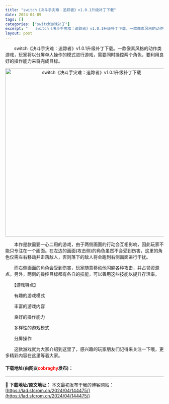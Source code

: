 ```yaml
---
title: "switch《决斗手灾难：追踪者》v1.0.1升级补丁下载"
date: 2024-04-09
tags: []
categories: ["switch游戏补丁"]
excerpt: "　　switch《决斗手灾难：追踪者》v1.0.1升级补丁下载。一款像素风格的动作类游戏，玩家将以分屏单人操作的模式进行游戏，需要同时操控两个角色，要利用良好的操作能力来将完成目标。 　　本作是款需要一心二用的游戏，由于两侧画面的行动会互相影响，因此玩家不能只专注在一个画面。在左边的画面(攻击侧)的&hellip;"
layout: post
---
```


 <p>　　switch《决斗手灾难：追踪者》v1.0.1升级补丁下载。一款像素风格的动作类游戏，玩家将以分屏单人操作的模式进行游戏，需要同时操控两个角色，要利用良好的操作能力来将完成目标。</p> <p align="center"><img align="" border="0" src="https://lad.sfcrom.cn/wp-content/uploads/2024/04/20240409_66152469b8f2c.webp" width="533" alt="switch《决斗手灾难：追踪者》v1.0.1升级补丁下载" /></p> <p>　　本作是款需要一心二用的游戏，由于两侧画面的行动会互相影响，因此玩家不能只专注在一个画面。在左边的画面(攻击侧)的角色虽然不会受到伤害，这里的角色仅需左右移动并击落敌人，否则落下的敌人将会跑到右侧画面进行干扰。</p> <p>　　而右侧画面的角色会受到伤害，玩家随意移动他闪躲各种攻击，并占领资源点。另外，两侧的操控目标都有各自的技能，可以善用这些技能以提升存活率。</p> <p>　　【游戏特点】</p> <p>　　有趣的游戏模式</p> <p>　　丰富的游戏内容</p> <p>　　良好的操作能力</p> <p>　　多样性的游戏模式</p> <p>　　分屏操作</p> <p>　　这款游戏就为大家介绍到这里了，感兴趣的玩家朋友们记得来关注一下哦，更多精彩内容在这里等着大家。</p> <p><h4>下载地址(由网友<font color="red">cobraghy</font>发布)：</h4></p> 

---
📖 **下载地址/原文地址：** 本文最初发布于我的博客网站：[https://lad.sfcrom.cn/2024/04/144475/](https://lad.sfcrom.cn/2024/04/144475/)
